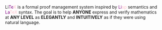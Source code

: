 Li<span style="color:purple;">Te</span><span style="color:pink;">X</span> is a formal proof management system inspired by <span style="color:purple;">Li</span><span style="color:pink;">sp</span> semantics and <span style="color:purple;">La</span><span style="color:pink;">TeX</span> syntax. The goal is to help <strong>ANYONE</strong> express and verify mathematics at <strong>ANY LEVEL</strong> as <strong>ELEGANTLY</strong> and <strong>INTUITIVELY</strong> as if they were using natural language.
